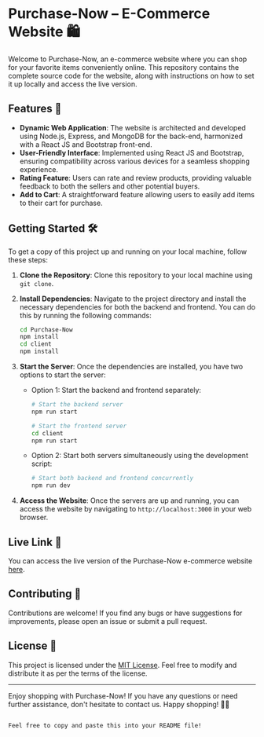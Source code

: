 
# Purchase-Now – E-Commerce Website 🛍️

Welcome to Purchase-Now, an e-commerce website where you can shop for your favorite items conveniently online. This repository contains the complete source code for the website, along with instructions on how to set it up locally and access the live version.

## Features 🚀

- **Dynamic Web Application**: The website is architected and developed using Node.js, Express, and MongoDB for the back-end, harmonized with a React JS and Bootstrap front-end.
- **User-Friendly Interface**: Implemented using React JS and Bootstrap, ensuring compatibility across various devices for a seamless shopping experience.
- **Rating Feature**: Users can rate and review products, providing valuable feedback to both the sellers and other potential buyers.
- **Add to Cart**: A straightforward feature allowing users to easily add items to their cart for purchase.

## Getting Started 🛠️

To get a copy of this project up and running on your local machine, follow these steps:

1. **Clone the Repository**: Clone this repository to your local machine using `git clone`.

2. **Install Dependencies**: Navigate to the project directory and install the necessary dependencies for both the backend and frontend. You can do this by running the following commands:
   ```bash
   cd Purchase-Now
   npm install
   cd client
   npm install
   ```

3. **Start the Server**: Once the dependencies are installed, you have two options to start the server:
   - Option 1: Start the backend and frontend separately:
     ```bash
     # Start the backend server
     npm run start
     
     # Start the frontend server
     cd client
     npm run start
     ```
   - Option 2: Start both servers simultaneously using the development script:
     ```bash
     # Start both backend and frontend concurrently
     npm run dev
     ```

4. **Access the Website**: Once the servers are up and running, you can access the website by navigating to `http://localhost:3000` in your web browser.

## Live Link 🔗

You can access the live version of the Purchase-Now e-commerce website [here](https://example.com).

## Contributing 🤝

Contributions are welcome! If you find any bugs or have suggestions for improvements, please open an issue or submit a pull request.

## License 📝

This project is licensed under the [MIT License](LICENSE). Feel free to modify and distribute it as per the terms of the license.

---

Enjoy shopping with Purchase-Now! If you have any questions or need further assistance, don't hesitate to contact us. Happy shopping! 🛒🎉
```

Feel free to copy and paste this into your README file!
